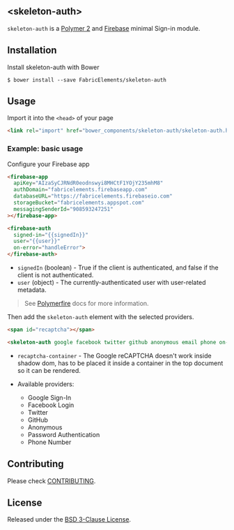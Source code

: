 ## \<skeleton-auth\>

`skeleton-auth` is a [Polymer 2](http://polymer-project.org) and [Firebase](https://firebase.google.com/) minimal Sign-in module.

## Installation

Install skeleton-auth with Bower

```shell
$ bower install --save FabricElements/skeleton-auth
```

## Usage

Import it into the `<head>` of your page

```html
<link rel="import" href="bower_components/skeleton-auth/skeleton-auth.html">
```

### Example: basic usage

Configure your Firebase app

```html
<firebase-app
  apiKey="AIzaSyCJRNdR0eodnswyi8MHCtF1YOjY235mhM8"
  authDomain="fabricelements.firebaseapp.com"
  databaseURL="https://fabricelements.firebaseio.com"
  storageBucket="fabricelements.appspot.com"
  messagingSenderId="908593247251"
></firebase-app>

<firebase-auth
  signed-in="{{signedIn}}"
  user="{{user}}"
  on-error="handleError">
</firebase-auth>
```
* `signedIn` (boolean) - True if the client is authenticated, and false if the client is not authenticated.
* `user` (object) - The currently-authenticated user with user-related metadata.

> See [Polymerfire](https://www.webcomponents.org/element/firebase/polymerfire/) docs for more information.

Then add the `skeleton-auth` element with the selected providers.

```html
<span id="recaptcha"></span>

<skeleton-auth google facebook twitter github anonymous email phone on-error="handleError" recaptcha-container="recaptcha"></skeleton-auth>
```

* `recaptcha-container` - The Google reCAPTCHA doesn't work inside shadow dom, has to be placed it inside a container in the top document so it can be rendered.

* Available providers:
  * Google Sign-In
  * Facebook Login
  * Twitter
  * GitHub
  * Anonymous
  * Password Authentication
  * Phone Number

## Contributing

Please check [CONTRIBUTING](./CONTRIBUTING.md).

## License

Released under the [BSD 3-Clause License](./LICENSE.md).
